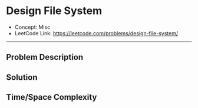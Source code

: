 # Design File System

- Concept: Misc
- LeetCode Link: https://leetcode.com/problems/design-file-system/

---

## Problem Description

## Solution

## Time/Space Complexity

